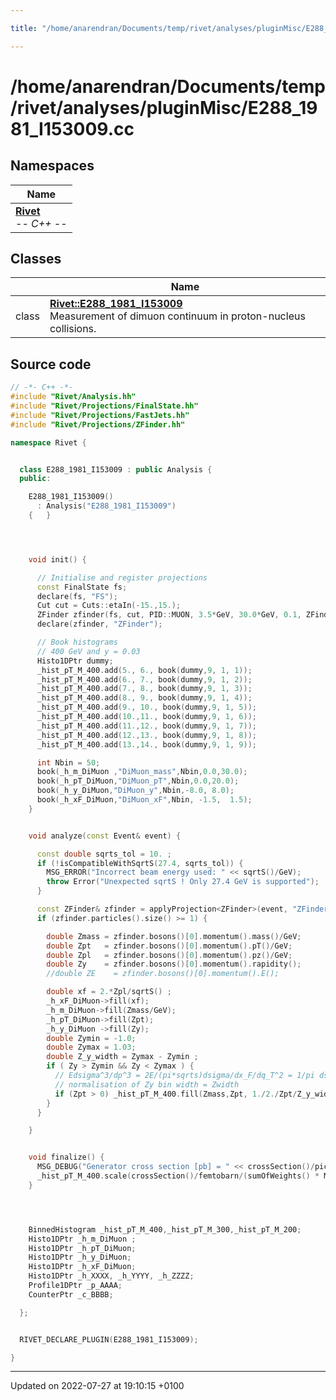 ```yaml
---

title: "/home/anarendran/Documents/temp/rivet/analyses/pluginMisc/E288_1981_I153009.cc"

---
```


# /home/anarendran/Documents/temp/rivet/analyses/pluginMisc/E288_1981_I153009.cc



## Namespaces

| Name           |
| -------------- |
| **[Rivet](http://example.org/namespaces/namespacerivet/)** <br>-*- C++ -*-  |

## Classes

|                | Name           |
| -------------- | -------------- |
| class | **[Rivet::E288_1981_I153009](http://example.org/classes/classrivet_1_1e288__1981__i153009/)** <br>Measurement of dimuon continuum in proton-nucleus collisions.  |




## Source code

```cpp
// -*- C++ -*-
#include "Rivet/Analysis.hh"
#include "Rivet/Projections/FinalState.hh"
#include "Rivet/Projections/FastJets.hh"
#include "Rivet/Projections/ZFinder.hh"

namespace Rivet {


  class E288_1981_I153009 : public Analysis {
  public:

    E288_1981_I153009()
      : Analysis("E288_1981_I153009")
    {   }




    void init() {

      // Initialise and register projections
      const FinalState fs;
      declare(fs, "FS");
      Cut cut = Cuts::etaIn(-15.,15.);
      ZFinder zfinder(fs, cut, PID::MUON, 3.5*GeV, 30.0*GeV, 0.1, ZFinder::ClusterPhotons::NONE );
      declare(zfinder, "ZFinder");

      // Book histograms
      // 400 GeV and y = 0.03
      Histo1DPtr dummy;
      _hist_pT_M_400.add(5., 6., book(dummy,9, 1, 1));
      _hist_pT_M_400.add(6., 7., book(dummy,9, 1, 2));
      _hist_pT_M_400.add(7., 8., book(dummy,9, 1, 3));
      _hist_pT_M_400.add(8., 9., book(dummy,9, 1, 4));
      _hist_pT_M_400.add(9., 10., book(dummy,9, 1, 5));
      _hist_pT_M_400.add(10.,11., book(dummy,9, 1, 6));
      _hist_pT_M_400.add(11.,12., book(dummy,9, 1, 7));
      _hist_pT_M_400.add(12.,13., book(dummy,9, 1, 8));
      _hist_pT_M_400.add(13.,14., book(dummy,9, 1, 9));

      int Nbin = 50;
      book(_h_m_DiMuon ,"DiMuon_mass",Nbin,0.0,30.0);
      book(_h_pT_DiMuon,"DiMuon_pT",Nbin,0.0,20.0);
      book(_h_y_DiMuon,"DiMuon_y",Nbin,-8.0, 8.0);
      book(_h_xF_DiMuon,"DiMuon_xF",Nbin, -1.5,  1.5);
    }


    void analyze(const Event& event) {

      const double sqrts_tol = 10. ;
      if (!isCompatibleWithSqrtS(27.4, sqrts_tol)) {
        MSG_ERROR("Incorrect beam energy used: " << sqrtS()/GeV);
        throw Error("Unexpected sqrtS ! Only 27.4 GeV is supported");
      }

      const ZFinder& zfinder = applyProjection<ZFinder>(event, "ZFinder");
      if (zfinder.particles().size() >= 1) {

        double Zmass = zfinder.bosons()[0].momentum().mass()/GeV;
        double Zpt   = zfinder.bosons()[0].momentum().pT()/GeV;
        double Zpl   = zfinder.bosons()[0].momentum().pz()/GeV;
        double Zy    = zfinder.bosons()[0].momentum().rapidity();
        //double ZE    = zfinder.bosons()[0].momentum().E();

        double xf = 2.*Zpl/sqrtS() ;
        _h_xF_DiMuon->fill(xf);
        _h_m_DiMuon->fill(Zmass/GeV);
        _h_pT_DiMuon->fill(Zpt);
        _h_y_DiMuon ->fill(Zy);
        double Zymin = -1.0;
        double Zymax = 1.03;
        double Z_y_width = Zymax - Zymin ;
        if ( Zy > Zymin && Zy < Zymax ) {
          // Edsigma^3/dp^3 = 2E/(pi*sqrts)dsigma/dx_F/dq_T^2 = 1/pi dsigma/dy/dq_T^2
          // normalisation of Zy bin width = Zwidth
          if (Zpt > 0) _hist_pT_M_400.fill(Zmass,Zpt, 1./2./Zpt/Z_y_width);
        }
      }

    }


    void finalize() {
      MSG_DEBUG("Generator cross section [pb] = " << crossSection()/picobarn);
      _hist_pT_M_400.scale(crossSection()/femtobarn/(sumOfWeights() * M_PI), this);
    }




    BinnedHistogram _hist_pT_M_400,_hist_pT_M_300,_hist_pT_M_200;
    Histo1DPtr _h_m_DiMuon ;
    Histo1DPtr _h_pT_DiMuon;
    Histo1DPtr _h_y_DiMuon;
    Histo1DPtr _h_xF_DiMuon;
    Histo1DPtr _h_XXXX, _h_YYYY, _h_ZZZZ;
    Profile1DPtr _p_AAAA;
    CounterPtr _c_BBBB;

  };


  RIVET_DECLARE_PLUGIN(E288_1981_I153009);

}
```


-------------------------------

Updated on 2022-07-27 at 19:10:15 +0100
